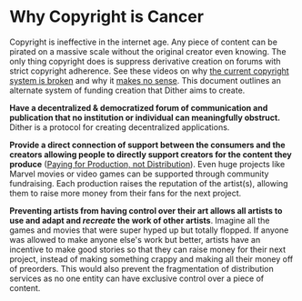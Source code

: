 # Why Copyright is Cancer

Copyright is ineffective in the internet age. Any piece of content can be pirated on a massive scale without the original creator even knowing. The only thing copyright does is suppress derivative creation on forums with strict copyright adherence. See these videos on why [the current copyright system is broken](https://www.youtube.com/watch?v=1Jwo5qc78QU) and why it [makes no sense](https://www.youtube.com/watch?v=QVkeJI2feyQ). This document outlines an alternate system of funding creation that Dither aims to create.

**Have a decentralized & democratized forum of communication and publication that no institution or individual can meaningfully obstruct.** Dither is a protocol for creating decentralized applications.

**Provide a direct connection of support between the consumers and the creators allowing people to directly support creators for the content they produce** ([Paying for Production, not Distribution](https://www.youtube.com/watch?v=mnnYCJNhw7w)). Even huge projects like Marvel movies or video games can be supported through community fundraising. Each production raises the reputation of the artist(s), allowing them to raise more money from their fans for the next project.

**Preventing artists from having control over their art allows all artists to use and adapt and *recreate* the work of other artists**. Imagine all the games and movies that were super hyped up but totally flopped. If anyone was allowed to make anyone else's work but better, artists have an incentive to make good stories so that they can raise money for their next project, instead of making something crappy and making all their money off of preorders. This would also prevent the fragmentation of distribution services as no one entity can have exclusive control over a piece of content.